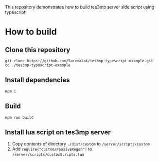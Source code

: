 This repository demonstrates how to build tes3mp server side script using typescript.

# How to build

## Clone this repository
```
git clone https://github.com/Sarevalak/tes3mp-typescript-example.git
cd ./tes3mp-typescript-example
```
## Install dependencies
```
npm i
```

## Build
```
npm run build
```

## Install lua script on tes3mp server

1. Copy contents of directory `./dist/custom` to `/server/scripts/custom`
2. Add `require("custom/PassiveRegen")` to `/server/scripts/customScripts.lua`
